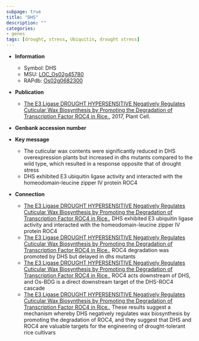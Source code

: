 ```yaml
---
subpage: true
title: "DHS"
description: ""
categories:
- genes
tags: [drought, stress, Ubiquitin, drought stress]
---
```


* **Information**  
    + Symbol: DHS  
    + MSU: [LOC_Os02g45780](http://rice.plantbiology.msu.edu/cgi-bin/ORF_infopage.cgi?orf=LOC_Os02g45780)  
    + RAPdb: [Os02g0682300](http://rapdb.dna.affrc.go.jp/viewer/gbrowse_details/irgsp1?name=Os02g0682300)  

* **Publication**  
    + [The E3 Ligase DROUGHT HYPERSENSITIVE Negatively Regulates Cuticular Wax Biosynthesis by Promoting the Degradation of Transcription Factor ROC4 in Rice.](http://www.ncbi.nlm.nih.gov/pubmed?term=The+E3+Ligase+DROUGHT+HYPERSENSITIVE+Negatively+Regulates+Cuticular+Wax+Biosynthesis+by+Promoting+the+Degradation+of+Transcription+Factor+ROC4+in+Rice.%5BTitle%5D), 2017, Plant Cell.

* **Genbank accession number**  

* **Key message**  
    + The cuticular wax contents were significantly reduced in DHS overexpression plants but increased in dhs mutants compared to the wild type, which resulted in a response opposite that of drought stress
    + DHS exhibited E3 ubiquitin ligase activity and interacted with the homeodomain-leucine zipper IV protein ROC4

* **Connection**  
    + [The E3 Ligase DROUGHT HYPERSENSITIVE Negatively Regulates Cuticular Wax Biosynthesis by Promoting the Degradation of Transcription Factor ROC4 in Rice.](http://www.ncbi.nlm.nih.gov/pubmed?term=The+E3+Ligase+DROUGHT+HYPERSENSITIVE+Negatively+Regulates+Cuticular+Wax+Biosynthesis+by+Promoting+the+Degradation+of+Transcription+Factor+ROC4+in+Rice.%5BTitle%5D),  DHS exhibited E3 ubiquitin ligase activity and interacted with the homeodomain-leucine zipper IV protein ROC4
    + [The E3 Ligase DROUGHT HYPERSENSITIVE Negatively Regulates Cuticular Wax Biosynthesis by Promoting the Degradation of Transcription Factor ROC4 in Rice.](http://www.ncbi.nlm.nih.gov/pubmed?term=The+E3+Ligase+DROUGHT+HYPERSENSITIVE+Negatively+Regulates+Cuticular+Wax+Biosynthesis+by+Promoting+the+Degradation+of+Transcription+Factor+ROC4+in+Rice.%5BTitle%5D),  ROC4 degradation was promoted by DHS but delayed in dhs mutants
    + [The E3 Ligase DROUGHT HYPERSENSITIVE Negatively Regulates Cuticular Wax Biosynthesis by Promoting the Degradation of Transcription Factor ROC4 in Rice.](http://www.ncbi.nlm.nih.gov/pubmed?term=The+E3+Ligase+DROUGHT+HYPERSENSITIVE+Negatively+Regulates+Cuticular+Wax+Biosynthesis+by+Promoting+the+Degradation+of+Transcription+Factor+ROC4+in+Rice.%5BTitle%5D),  ROC4 acts downstream of DHS, and Os-BDG is a direct downstream target of the DHS-ROC4 cascade
    + [The E3 Ligase DROUGHT HYPERSENSITIVE Negatively Regulates Cuticular Wax Biosynthesis by Promoting the Degradation of Transcription Factor ROC4 in Rice.](http://www.ncbi.nlm.nih.gov/pubmed?term=The+E3+Ligase+DROUGHT+HYPERSENSITIVE+Negatively+Regulates+Cuticular+Wax+Biosynthesis+by+Promoting+the+Degradation+of+Transcription+Factor+ROC4+in+Rice.%5BTitle%5D),  These results suggest a mechanism whereby DHS negatively regulates wax biosynthesis by promoting the degradation of ROC4, and they suggest that DHS and ROC4 are valuable targets for the engineering of drought-tolerant rice cultivars



